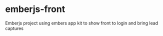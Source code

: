 emberjs-front
=============

Emberjs project using embers app kit to show front to login and bring lead captures

